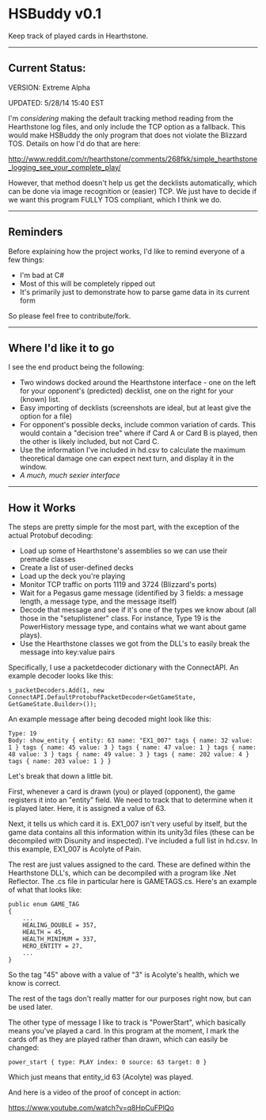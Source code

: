 HSBuddy v0.1
=================

Keep track of played cards in Hearthstone.

---
Current Status:
---
VERSION: Extreme Alpha

UPDATED: 5/28/14 15:40 EST

I'm *considering* making the default tracking method reading from the Hearthstone log files, and only include the TCP option as a fallback. This would make HSBuddy the only program that does not violate the Blizzard TOS. Details on how I'd do that are here:

http://www.reddit.com/r/hearthstone/comments/268fkk/simple_hearthstone_logging_see_your_complete_play/

However, that method doesn't help us get the decklists automatically, which can be done via image recognition or (easier) TCP. We just have to decide if we want this program FULLY TOS compliant, which I think we do.

---
Reminders
---

Before explaining how the project works, I'd like to remind everyone of a few things:

- I'm bad at C#
- Most of this will be completely ripped out
- It's primarily just to demonstrate how to parse game data in its current form

So please feel free to contribute/fork.

---
Where I'd like it to go
---

I see the end product being the following:

- Two windows docked around the Hearthstone interface - one on the left for your opponent's (predicted) decklist, one on the right for your (known) list.
- Easy importing of decklists (screenshots are ideal, but at least give the option for a file)
- For opponent's possible decks, include common variation of cards. This would contain a "decision tree" where if Card A or Card B is played, then the other is likely included, but not Card C.
- Use the information I've included in hd.csv to calculate the maximum theoretical damage one can expect next turn, and display it in the window.
- *A much, much sexier interface*

---
How it Works
---

The steps are pretty simple for the most part, with the exception of the actual Protobuf decoding:

- Load up some of Hearthstone's assemblies so we can use their premade classes
- Create a list of user-defined decks
- Load up the deck you're playing
- Monitor TCP traffic on ports 1119 and 3724 (Blizzard's ports)
- Wait for a Pegasus game message (identified by 3 fields: a message length, a message type, and the message itself)
- Decode that message and see if it's one of the types we know about (all those in the "setuplistener" class. For instance, Type 19 is the PowerHistory message type, and contains what we want about game plays).
- Use the Hearthstone classes we got from the DLL's to easily break the message into key:value pairs

Specifically, I use a packetdecoder dictionary with the ConnectAPI. An example decoder looks like this:
    
    s_packetDecoders.Add(1, new ConnectAPI.DefaultProtobufPacketDecoder<GetGameState, GetGameState.Builder>());

An example message after being decoded might look like this:

    Type: 19
    Body: show_entity { entity: 63 name: "EX1_007" tags { name: 32 value: 1 } tags { name: 45 value: 3 } tags { name: 47 value: 1 } tags { name: 48 value: 3 } tags { name: 49 value: 3 } tags { name: 202 value: 4 } tags { name: 203 value: 1 } }
 
Let's break that down a little bit.

First, whenever a card is drawn (you) or played (opponent), the game registers it into an "entity" field. We need to track that to determine when it is played later. Here, it is assigned a value of 63.

Next, it tells us which card it is. EX1_007 isn't very useful by itself, but the game data contains all this information within its unity3d files (these can be decompiled with Disunity and inspected). I've included a full list in hd.csv. In this example, EX1_007 is Acolyte of Pain.

The rest are just values assigned to the card. These are defined within the Hearthstone DLL's, which can be decompiled with a program like .Net Reflector. The .cs file in particular here is GAMETAGS.cs. Here's an example of what that looks like:

    public enum GAME_TAG
    {
        ...
        HEALING_DOUBLE = 357,
        HEALTH = 45,
        HEALTH_MINIMUM = 337,
        HERO_ENTITY = 27,
        ...
    }

So the tag "45" above with a value of "3" is Acolyte's health, which we know is correct.

The rest of the tags don't really matter for our purposes right now, but can be used later.

The other type of message I like to track is "PowerStart", which basically means you've played a card. In this program at the moment, I mark the cards off as they are played rather than drawn, which can easily be changed:

    power_start { type: PLAY index: 0 source: 63 target: 0 }
    
Which just means that entity_id 63 (Acolyte) was played.


And here is a video of the proof of concept in action:

https://www.youtube.com/watch?v=q8HpCuFPlQo



